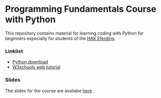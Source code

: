 # Programming Fundamentals Course with Python

This repository contains material for learning coding with Python for beginners expecially for students of the [HAK Eferding](https://www.hakeferding.at/).

### Linklist

- [Python download](https://www.python.org/downloads/)
- [W3schools web tutorial](https://www.w3schools.com/python/default.asp)

### Slides

The slides for the course are availabe [here](https://akornfellner.github.io/python_coding_fundamentals/)
